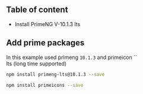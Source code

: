 ## Table of content
* Install PrimeNG V-10.1.3 lts
## Add prime packages

In this example used primeng `10.1.3` and primeicon `` </br>
lts (long time supported) </br>
```bash
npm install primeng-lts@10.1.3 --save
```

```bash
npm install primeicons --save
```


